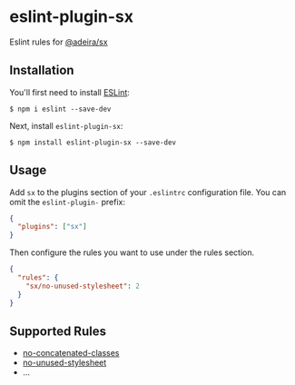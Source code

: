 # eslint-plugin-sx

Eslint rules for [@adeira/sx](https://www.npmjs.com/package/@adeira/sx)

## Installation

You'll first need to install [ESLint](http://eslint.org):

```
$ npm i eslint --save-dev
```

Next, install `eslint-plugin-sx`:

```
$ npm install eslint-plugin-sx --save-dev
```

## Usage

Add `sx` to the plugins section of your `.eslintrc` configuration file. You can omit the `eslint-plugin-` prefix:

```json
{
  "plugins": ["sx"]
}
```

Then configure the rules you want to use under the rules section.

```json
{
  "rules": {
    "sx/no-unused-stylesheet": 2
  }
}
```

## Supported Rules

- [no-concatenated-classes](docs/rules/no-concatenated-classes.md)
- [no-unused-stylesheet](docs/rules/no-unused-stylesheet.md)
- ...
